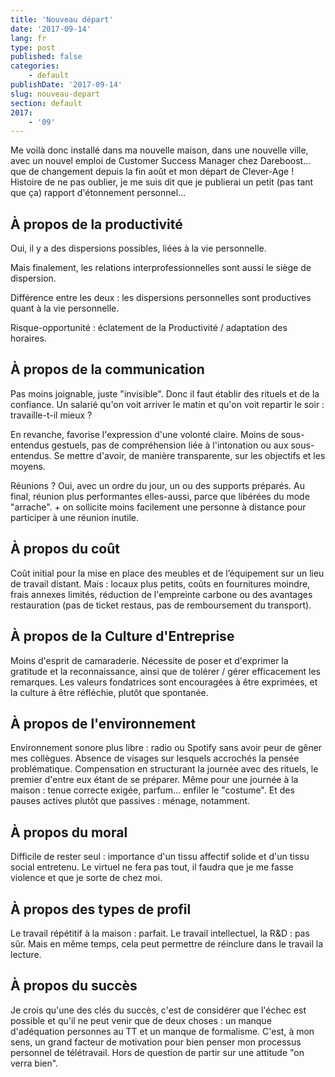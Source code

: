 ```yaml
---
title: 'Nouveau départ'
date: '2017-09-14'
lang: fr
type: post
published: false
categories:
    - default
publishDate: '2017-09-14'
slug: nouveau-depart
section: default
2017:
    - '09'
---
```


Me voilà donc installé dans ma nouvelle maison, dans une nouvelle ville, avec un nouvel emploi de Customer Success Manager chez Dareboost… que de changement depuis la fin août et mon départ de Clever-Age ! Histoire de ne pas oublier, je me suis dit que je publierai un petit (pas tant que ça) rapport d'étonnement personnel…

<!--more-->



## À propos de la productivité

Oui, il y a des dispersions possibles, liées à la vie personnelle. 

Mais finalement, les relations interprofessionnelles sont aussi le siège de dispersion. 

Différence entre les deux : les dispersions personnelles sont productives quant à la vie personnelle.

Risque-opportunité : éclatement de la Productivité / adaptation des horaires.

## À propos de la communication

Pas moins joignable, juste "invisible". Donc il faut établir des rituels et de la confiance. Un salarié qu'on voit arriver le matin et qu'on voit repartir le soir : travaille-t-il mieux ?

En revanche, favorise l'expression d'une volonté claire. Moins de sous-entendus gestuels, pas de compréhension liée à l'intonation ou aux sous-entendus. Se mettre d'avoir, de manière transparente, sur les objectifs et les moyens.

Réunions ? Oui, avec un ordre du jour, un ou des supports préparés. Au final, réunion plus performantes elles-aussi, parce que libérées du mode "arrache". + on sollicite moins facilement une personne à distance pour participer à une réunion inutile.

## À propos du coût

Coût initial pour la mise en place des meubles et de l’équipement sur un lieu de travail distant. Mais : locaux plus petits, coûts en fournitures moindre, frais annexes limités, réduction de l'empreinte carbone ou des avantages restauration (pas de ticket restaus, pas de remboursement du transport).

## À propos de la Culture d'Entreprise

Moins d'esprit de camaraderie. Nécessite de poser et d'exprimer la gratitude et la reconnaissance, ainsi que de tolérer / gérer efficacement les remarques. Les valeurs fondatrices sont encouragées à être exprimées, et la culture à être réfléchie, plutôt que spontanée.

## À propos de l'environnement

Environnement sonore plus libre : radio ou Spotify sans avoir peur de gêner mes collègues. Absence de visages sur lesquels accrochés la pensée problématique. Compensation en structurant la journée avec des rituels, le premier d'entre eux étant de se préparer. Même pour une journée à la maison : tenue correcte exigée, parfum… enfiler le "costume". Et des pauses actives plutôt que passives : ménage, notamment.

## À propos du moral

Difficile de rester seul : importance d'un tissu affectif solide et d'un tissu social entretenu. Le virtuel ne fera pas tout, il faudra que je me fasse violence et que je sorte de chez moi.

## À propos des types de profil

Le travail répétitif à la maison : parfait.
Le travail intellectuel, la R&D : pas sûr. Mais en même temps, cela peut permettre de réinclure dans le travail la lecture.

## À propos du succès

Je crois qu'une des clés du succès, c'est de considérer que l'échec est possible et qu'il ne peut venir que de deux choses : un manque d'adéquation personnes au TT et un manque de formalisme. C'est, à mon sens, un grand facteur de motivation pour bien penser mon processus personnel de télétravail. Hors de question de partir sur une attitude "on verra bien".